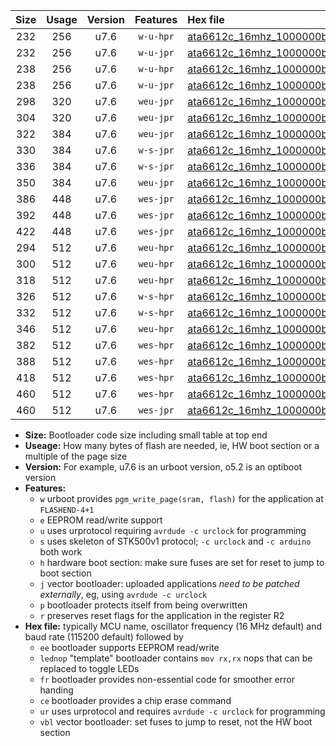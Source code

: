 |Size|Usage|Version|Features|Hex file|
|:-:|:-:|:-:|:-:|:--|
|232|256|u7.6|`w-u-hpr`|[ata6612c_16mhz_1000000bps_ur.hex](https://raw.githubusercontent.com/stefanrueger/urboot/main/ata6612c_16mhz_1000000bps_ur.hex)|
|232|256|u7.6|`w-u-jpr`|[ata6612c_16mhz_1000000bps_ur_vbl.hex](https://raw.githubusercontent.com/stefanrueger/urboot/main/ata6612c_16mhz_1000000bps_ur_vbl.hex)|
|238|256|u7.6|`w-u-hpr`|[ata6612c_16mhz_1000000bps_lednop_ur.hex](https://raw.githubusercontent.com/stefanrueger/urboot/main/ata6612c_16mhz_1000000bps_lednop_ur.hex)|
|238|256|u7.6|`w-u-jpr`|[ata6612c_16mhz_1000000bps_lednop_ur_vbl.hex](https://raw.githubusercontent.com/stefanrueger/urboot/main/ata6612c_16mhz_1000000bps_lednop_ur_vbl.hex)|
|298|320|u7.6|`weu-jpr`|[ata6612c_16mhz_1000000bps_ee_ur_vbl.hex](https://raw.githubusercontent.com/stefanrueger/urboot/main/ata6612c_16mhz_1000000bps_ee_ur_vbl.hex)|
|304|320|u7.6|`weu-jpr`|[ata6612c_16mhz_1000000bps_ee_lednop_ur_vbl.hex](https://raw.githubusercontent.com/stefanrueger/urboot/main/ata6612c_16mhz_1000000bps_ee_lednop_ur_vbl.hex)|
|322|384|u7.6|`weu-jpr`|[ata6612c_16mhz_1000000bps_ee_lednop_fr_ur_vbl.hex](https://raw.githubusercontent.com/stefanrueger/urboot/main/ata6612c_16mhz_1000000bps_ee_lednop_fr_ur_vbl.hex)|
|330|384|u7.6|`w-s-jpr`|[ata6612c_16mhz_1000000bps_vbl.hex](https://raw.githubusercontent.com/stefanrueger/urboot/main/ata6612c_16mhz_1000000bps_vbl.hex)|
|336|384|u7.6|`w-s-jpr`|[ata6612c_16mhz_1000000bps_lednop_vbl.hex](https://raw.githubusercontent.com/stefanrueger/urboot/main/ata6612c_16mhz_1000000bps_lednop_vbl.hex)|
|350|384|u7.6|`weu-jpr`|[ata6612c_16mhz_1000000bps_ee_lednop_fr_ce_ur_vbl.hex](https://raw.githubusercontent.com/stefanrueger/urboot/main/ata6612c_16mhz_1000000bps_ee_lednop_fr_ce_ur_vbl.hex)|
|386|448|u7.6|`wes-jpr`|[ata6612c_16mhz_1000000bps_ee_vbl.hex](https://raw.githubusercontent.com/stefanrueger/urboot/main/ata6612c_16mhz_1000000bps_ee_vbl.hex)|
|392|448|u7.6|`wes-jpr`|[ata6612c_16mhz_1000000bps_ee_lednop_vbl.hex](https://raw.githubusercontent.com/stefanrueger/urboot/main/ata6612c_16mhz_1000000bps_ee_lednop_vbl.hex)|
|422|448|u7.6|`wes-jpr`|[ata6612c_16mhz_1000000bps_ee_lednop_fr_vbl.hex](https://raw.githubusercontent.com/stefanrueger/urboot/main/ata6612c_16mhz_1000000bps_ee_lednop_fr_vbl.hex)|
|294|512|u7.6|`weu-hpr`|[ata6612c_16mhz_1000000bps_ee_ur.hex](https://raw.githubusercontent.com/stefanrueger/urboot/main/ata6612c_16mhz_1000000bps_ee_ur.hex)|
|300|512|u7.6|`weu-hpr`|[ata6612c_16mhz_1000000bps_ee_lednop_ur.hex](https://raw.githubusercontent.com/stefanrueger/urboot/main/ata6612c_16mhz_1000000bps_ee_lednop_ur.hex)|
|318|512|u7.6|`weu-hpr`|[ata6612c_16mhz_1000000bps_ee_lednop_fr_ur.hex](https://raw.githubusercontent.com/stefanrueger/urboot/main/ata6612c_16mhz_1000000bps_ee_lednop_fr_ur.hex)|
|326|512|u7.6|`w-s-hpr`|[ata6612c_16mhz_1000000bps.hex](https://raw.githubusercontent.com/stefanrueger/urboot/main/ata6612c_16mhz_1000000bps.hex)|
|332|512|u7.6|`w-s-hpr`|[ata6612c_16mhz_1000000bps_lednop.hex](https://raw.githubusercontent.com/stefanrueger/urboot/main/ata6612c_16mhz_1000000bps_lednop.hex)|
|346|512|u7.6|`weu-hpr`|[ata6612c_16mhz_1000000bps_ee_lednop_fr_ce_ur.hex](https://raw.githubusercontent.com/stefanrueger/urboot/main/ata6612c_16mhz_1000000bps_ee_lednop_fr_ce_ur.hex)|
|382|512|u7.6|`wes-hpr`|[ata6612c_16mhz_1000000bps_ee.hex](https://raw.githubusercontent.com/stefanrueger/urboot/main/ata6612c_16mhz_1000000bps_ee.hex)|
|388|512|u7.6|`wes-hpr`|[ata6612c_16mhz_1000000bps_ee_lednop.hex](https://raw.githubusercontent.com/stefanrueger/urboot/main/ata6612c_16mhz_1000000bps_ee_lednop.hex)|
|418|512|u7.6|`wes-hpr`|[ata6612c_16mhz_1000000bps_ee_lednop_fr.hex](https://raw.githubusercontent.com/stefanrueger/urboot/main/ata6612c_16mhz_1000000bps_ee_lednop_fr.hex)|
|460|512|u7.6|`wes-hpr`|[ata6612c_16mhz_1000000bps_ee_lednop_fr_ce.hex](https://raw.githubusercontent.com/stefanrueger/urboot/main/ata6612c_16mhz_1000000bps_ee_lednop_fr_ce.hex)|
|460|512|u7.6|`wes-jpr`|[ata6612c_16mhz_1000000bps_ee_lednop_fr_ce_vbl.hex](https://raw.githubusercontent.com/stefanrueger/urboot/main/ata6612c_16mhz_1000000bps_ee_lednop_fr_ce_vbl.hex)|

- **Size:** Bootloader code size including small table at top end
- **Useage:** How many bytes of flash are needed, ie, HW boot section or a multiple of the page size
- **Version:** For example, u7.6 is an urboot version, o5.2 is an optiboot version
- **Features:**
  + `w` urboot provides `pgm_write_page(sram, flash)` for the application at `FLASHEND-4+1`
  + `e` EEPROM read/write support
  + `u` uses urprotocol requiring `avrdude -c urclock` for programming
  + `s` uses skeleton of STK500v1 protocol; `-c urclock` and `-c arduino` both work
  + `h` hardware boot section: make sure fuses are set for reset to jump to boot section
  + `j` vector bootloader: uploaded applications *need to be patched externally*, eg, using `avrdude -c urclock`
  + `p` bootloader protects itself from being overwritten
  + `r` preserves reset flags for the application in the register R2
- **Hex file:** typically MCU name, oscillator frequency (16 MHz default) and baud rate (115200 default) followed by
  + `ee` bootloader supports EEPROM read/write
  + `lednop` "template" bootloader contains `mov rx,rx` nops that can be replaced to toggle LEDs
  + `fr` bootloader provides non-essential code for smoother error handing
  + `ce` bootloader provides a chip erase command
  + `ur` uses urprotocol and requires `avrdude -c urclock` for programming
  + `vbl` vector bootloader: set fuses to jump to reset, not the HW boot section

